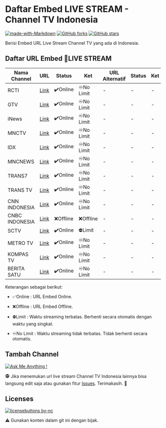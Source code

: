# Daftar Embed LIVE STREAM - Channel TV Indonesia
[![made-with-Markdown](https://img.shields.io/badge/Made%20with-Markdown-1f425f.svg)](http://commonmark.org)
[![GitHub forks](https://img.shields.io/github/forks/yogibagus/Daftar-Embed-LIVE-STREAM-Channel-TV-Indonesia.svg?style=social&label=Fork&maxAge=2592000)](https://github.com/yogibagus/Daftar-Embed-LIVE-STREAM-Channel-TV-Indonesia/) 
[![GitHub stars](https://img.shields.io/github/stars/yogibagus/Daftar-Embed-LIVE-STREAM-Channel-TV-Indonesia.svg?style=social&label=Star&maxAge=2592000)](https://github.com/yogibagus/Daftar-Embed-LIVE-STREAM-Channel-TV-Indonesia)



Berisi Embed URL Live Stream Channel TV yang ada di Indonesia.


## Daftar URL Embed 🔴LIVE STREAM
| Nama Channel | URL | Status | Ket | URL Alternatif | Status | Ket |
| ------ | ------ | ------ | ------ | ------ | ------ | ------ |
| RCTI | [Link](https://sindikasi.inews.id/embed/video/YWdlbnQ9ZGVza3RvcCZ1cmw9aHR0cHMlM0ElMkYlMkZlbWJlZC5yY3RpcGx1cy5jb20lMkZsaXZlJTJGcmN0aSUyRmluZXdzaWQmaGVpZ2h0PTEwMCUyNSZ3aWR0aD0xMDAlMjU=) | ✔️Online | ♾️No Limit | - | - | -
| GTV | [Link](https://sindikasi.inews.id/embed/video/YWdlbnQ9ZGVza3RvcCZ1cmw9aHR0cHMlM0ElMkYlMkZlbWJlZC5yY3RpcGx1cy5jb20lMkZsaXZlJTJGZ3R2JTJGaW5ld3NpZCZoZWlnaHQ9MTAwJTI1JndpZHRoPTEwMCUyNQ==) | ✔️Online | ♾️No Limit | - | - | -
| iNews | [Link](https://sindikasi.inews.id/embed/video/YWdlbnQ9ZGVza3RvcCZ1cmw9aHR0cHMlM0ElMkYlMkZlbWJlZC5yY3RpcGx1cy5jb20lMkZsaXZlJTJGaW5ld3MlMkZpbmV3c2lkJmhlaWdodD0xMDAlMjUmd2lkdGg9MTAwJTI1) | ✔️Online | ♾️No Limit | - | - | -
| MNCTV | [Link](https://sindikasi.inews.id/embed/video/YWdlbnQ9ZGVza3RvcCZ1cmw9aHR0cHMlM0ElMkYlMkZlbWJlZC5yY3RpcGx1cy5jb20lMkZsaXZlJTJGbW5jdHYlMkZpbmV3c2lkJmhlaWdodD0xMDAlMjUmd2lkdGg9MTAwJTI1) | ✔️Online | ♾️No Limit | - | - | -
| IDX | [Link](https://sindikasi.inews.id/embed/video/YWdlbnQ9ZGVza3RvcCZ1cmw9aHR0cHMlM0ElMkYlMkZjZG4tbGl2ZXR2LXN0dWRpby5tZXR1YmUuaWQlMkZpZHhjaGFubmVsLm0zdTgmaGVpZ2h0PTEwMCUyNSZ3aWR0aD0xMDAlMjU=) | ✔️Online | ♾️No Limit | - | - | -
| MNCNEWS | [Link](https://sindikasi.inews.id/embed/video/YWdlbnQ9ZGVza3RvcCZ1cmw9aHR0cHMlM0ElMkYlMkZjZG4tbGl2ZXR2LXN0dWRpby5tZXR1YmUuaWQlMkZtbmNuZXdzLm0zdTgmaGVpZ2h0PTEwMCUyNSZ3aWR0aD0xMDAlMjU=) | ✔️Online | ♾️No Limit | - | - | -
| TRANS7 | [Link](https://20.detik.com/watch/livestreaming-trans7) | ✔️Online | ♾️No Limit | - | - | -
| TRANS TV | [Link](https://20.detik.com/watch/livestreaming-transtv) | ✔️Online | ♾️No Limit | - | - | -
| CNN INDONESIA | [Link](https://www.cnnindonesia.com/tv/embed?ref=transmedia) | ✔️Online | ♾️No Limit | - | - | -
| CNBC INDONESIA | [Link](https://www.cnbcindonesia.com/embed/tv?ref=transmedia) | ❌Offline | ❌Offline | - | - | -
| SCTV | [Link](https://www.vidio.com/live/204-sctv-tv-stream/embed?autoplay=true&player_only=true&live_chat=false&mute=false&) | ✔️Online | ⛔Limit | - | - | -
| METRO TV | [Link](https://www.dailymotion.com/embed/video/k236ofBIxajxDiti8CY?autoPlay=1&queue-enable=false) | ✔️Online | ♾️No Limit | - | - | -
| KOMPAS TV | [Link](https://www.dailymotion.com/embed/video/k46igSmSMGBIiWsXtWk?autoplay=1) | ✔️Online | ♾️No Limit | - | - | -
| BERITA SATU | [Link](https://beritasatu.tv/playstream.php) | ✔️Online | ♾️No Limit | - | - | -

Keterangan sebagai berikut:
- ✅Online :
URL Embed Online.

- ❌Offline :
URL Embed Offline. 

- ⛔Limit :
Waktu streaming terbatas. Berhenti secara otomatis dengan waktu yang singkat.

- ♾️No Limit :
Waktu streaming tidak terbatas. Tidak berhenti secara otomatis.



## Tambah Channel

[![Ask Me Anything !](https://img.shields.io/badge/Add%20Channel-Open-1abc9c.svg)](https://github.com/yogibagus/Daftar-Embed-LIVE-STREAM-Channel-TV-Indonesia/issues)

🕵 Jika menemukan url live stream Channel TV Indonesia lainnya bisa langsung edit saja atau gunakan fitur [Issues](https://github.com/yogibagus/Daftar-Embed-LIVE-STREAM-Channel-TV-Indonesia/issues). 
Terimakasih. 🙏

## Licenses

[![licensebuttons by-nc](https://licensebuttons.net/l/by-nc/3.0/88x31.png)](https://creativecommons.org/licenses/by-nc/4.0)

⚠️ Gunakan konten dalam git ini dengan bijak. 
